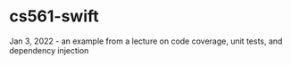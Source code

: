 # cs561-swift
Jan 3, 2022 - an example from a lecture on code coverage, unit tests, and dependency injection
